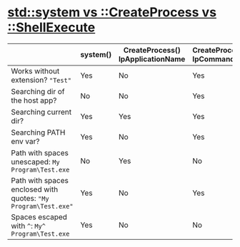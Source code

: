 
# [std::system vs ::CreateProcess vs ::ShellExecute](https://asawicki.info/news_1767_launching_process_programmatically_system_vs_createprocess_vs_shellexecute)


 |     | system() | CreateProcess()  <br>lpApplicationName | CreateProcess()  <br>lpCommandLine | ShellExecuteEx() |
| --- | --- | --- | --- | --- |
| Works without extension? `"Test"` | Yes | No  | Yes | Yes |
| Searching dir of the host app? | No  | No  | Yes | No  |
| Searching current dir? | Yes | Yes | Yes | Yes |
| Searching PATH env var? | Yes | No  | Yes | Yes |
| Path with spaces unescaped: `My Program\Test.exe` | No  | Yes | No  | Yes |
| Path with spaces enclosed with quotes: `"My Program\Test.exe"` | Yes | No  | Yes | Yes |
| Spaces escaped with `^`: `My^ Program\Test.exe` | Yes | No  | No  | No  |
